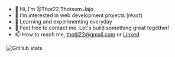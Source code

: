 - 👋 Hi, I’m @Thot22,Thotsem Jajo
- 👀 I’m interested in web development projects (react)
- 🌱 Learning and experimenting everyday
- 💞️ Feel free to contact me. Let's build something great together!
- 📫 How to reach me, thotjj22@gmail.com or [Linked](https://www.linkedin.com/in/thotsem-jajo-30909a244/)

<!---
Thot22/Thot22 is a ✨ special ✨ repository because its `README.md` (this file) appears on your GitHub profile.
You can click the Preview link to take a look at your changes.
--->

![GitHub stats](https://github-readme-stats.vercel.app/api?username=sem22-dev&show_icons=true&theme=radical)

